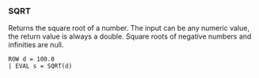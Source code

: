 <!--
This is generated by ESQL’s AbstractFunctionTestCase. Do no edit it. See ../README.md for how to regenerate it.
-->

### SQRT
Returns the square root of a number. The input can be any numeric value, the return value is always a double.
Square roots of negative numbers and infinities are null.

```
ROW d = 100.0
| EVAL s = SQRT(d)
```
